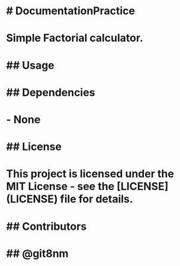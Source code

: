 # # DocumentationPractice
# Simple Factorial calculator.
#
# ## Usage
# ## Dependencies
# - None
#
# ## License
# This project is licensed under the MIT License - see the [LICENSE] (LICENSE) file for details.
# ## Contributors
# ## @git8nm
